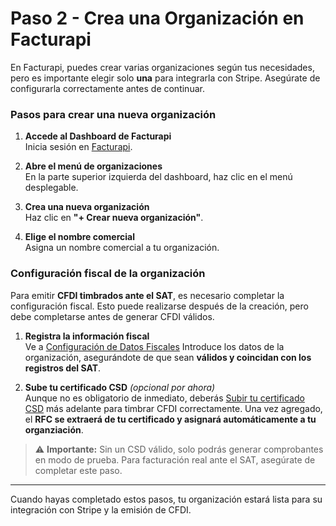 # Paso 2 - Crea una Organización en Facturapi


En Facturapi, puedes crear varias organizaciones según tus necesidades, pero es importante elegir solo **una** para integrarla con Stripe. Asegúrate de configurarla correctamente antes de continuar.

### Pasos para crear una nueva organización

1. **Accede al Dashboard de Facturapi**  
   Inicia sesión en [Facturapi](https://dashboard.facturapi.io).

2. **Abre el menú de organizaciones**  
   En la parte superior izquierda del dashboard, haz clic en el menú desplegable.

3. **Crea una nueva organización**  
   Haz clic en **"+ Crear nueva organización"**.

4. **Elige el nombre comercial**  
   Asigna un nombre comercial a tu organización.

### Configuración fiscal de la organización

Para emitir **CFDI timbrados ante el SAT**, es necesario completar la configuración fiscal. Esto puede realizarse después de la creación, pero debe completarse antes de generar CFDI válidos.

1. **Registra la información fiscal**  
   Ve a [Configuración de Datos Fiscales](https://dashboard.facturapi.io/settings/legal)
   Introduce los datos de la organización, asegurándote de que sean **válidos y coincidan con los registros del SAT**.


2. **Sube tu certificado CSD** *(opcional por ahora)*  
   Aunque no es obligatorio de inmediato, deberás [Subir tu certificado CSD](https://dashboard.facturapi.io/settings/certs) más adelante para timbrar CFDI correctamente. Una vez agregado, el **RFC se extraerá de tu certificado y asignará automáticamente a tu organziación**.

> ⚠️ **Importante:** Sin un CSD válido, solo podrás generar comprobantes en modo de prueba. Para facturación real ante el SAT, asegúrate de completar este paso.

---

Cuando hayas completado estos pasos, tu organización estará lista para su integración con Stripe y la emisión de CFDI.
